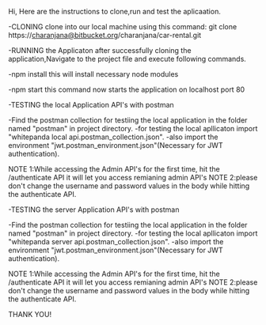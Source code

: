 Hi,
Here are the instructions to clone,run and test the aplicaation.

-CLONING
clone into our local machine using this command:
git clone https://charanjana@bitbucket.org/charanjana/car-rental.git

-RUNNING the Applicaton
after successfully cloning the application,Navigate to the project file and execute following commands.

 -npm install
 this will install necessary node modules 
 
 -npm start 
 this command now starts the application on localhost port 80
 
 -TESTING the local Application API's with postman
 
 -Find the postman collection for testiing the local application in the folder named "postman" in project directory.
 -for testing the local apllicaton import "whitepanda local api.postman_collection.json".
 -also import the environment "jwt.postman_environment.json"(Necessary for JWT authentication).
 
 NOTE 1:While accessing the Admin API's for the first time, hit the /authenticate API it will let you access remianing admin API's
 NOTE 2:please don't change the username and password values in the body while hitting the authenticate API.
 
 
 -TESTING the server Application API's with postman
 
 -Find the postman collection for testiing the local application in the folder named "postman" in project directory.
 -for testing the local apllicaton import "whitepanda server api.postman_collection.json".
 -also import the environment "jwt.postman_environment.json"(Necessary for JWT authentication).
 
 NOTE 1:While accessing the Admin API's for the first time, hit the /authenticate API it will let you access remianing admin API's
 NOTE 2:please don't change the username and password values in the body while hitting the authenticate API.
 
 THANK YOU!
 